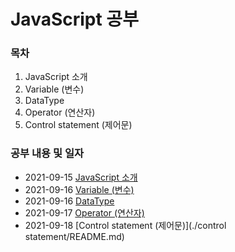 # JavaScript 공부 

### 목차

1. JavaScript 소개
2. Variable (변수)
3. DataType
4. Operator (연산자)
5. Control statement (제어문)


### 공부 내용 및 일자 

- 2021-09-15 [JavaScript 소개](./javascript/README.md)
- 2021-09-16 [Variable (변수)](./variable/README.md)
- 2021-09-16 [DataType](./datatype/README.md)
- 2021-09-17 [Operator (연산자)](./operator/README.md)
- 2021-09-18 [Control statement (제어문)](./control statement/README.md)
